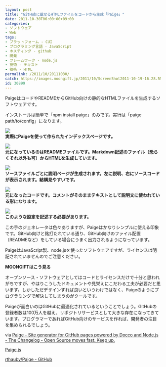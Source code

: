 ```yaml
---
layout: post
title: "GitHubに載せるHTMLファイルをコードから生成「Paige」"
date: 2011-10-30T06:00:00+09:00
categories:
- ソフトウェア
- Web
tags: 
- プラットフォーム - CUI
- プログラミング言語 - JavaScript
- ホスティング - github
- 開発
- フレームワーク - node.js
- 技術 - テキスト
- 技術 - HTML
permalink: /2011/10/20111030/
catch: https://images.moongift.jp/2011/10/ScreenShot2011-10-19-16.28.55_thumb.png
id: 30899
---
```

PaigeはコードやREADMEからGitHub向けの静的なHTMLファイルを生成するソフトウェアです。

  

インストールは簡単で「npm install paige」のみです。実行は「paige path/to/config」になります。

  

[![](https://images.moongift.jp/2011/10/ScreenShot2011-10-19-16.27.32_thumb.png)](https://images.moongift.jp/2011/10/fd7b548ec714b36fadf2e95783c3ed07.png)  
**実際にPaigeを使って作られたインデックスページです。**

  

[![](https://images.moongift.jp/2011/10/ScreenShot2011-10-19-16.29.29_thumb.png)](https://images.moongift.jp/2011/10/f973b4e44f11c9c80ba01734679c2c53.png)  
**元になっているのはREADMEファイルです。Markdown記述のファイル（恐らくそれ以外も可）からHTMLを生成しています。**

  

[![](https://images.moongift.jp/2011/10/ScreenShot2011-10-19-16.28.55_thumb.png)](https://images.moongift.jp/2011/10/40a571535eb713013c96d48ba6837184.png)  
**ソースファイルごとに説明ページが生成されます。左に説明、右にソースコードが表示されます。結構見やすいです。**

  

[![](https://images.moongift.jp/2011/10/ScreenShot2011-10-19-16.28.52_thumb.png)](https://images.moongift.jp/2011/10/566b37c4d7921ed95cd951eeab91e4eb.png)  
**元になったコードです。コメントがそのままテキストとして説明文に使われている形になります。**

  

[![](https://images.moongift.jp/2011/10/b2f1bb4dc1601294af0330c46b8120ee.png)](https://images.moongift.jp/2011/10/64afb9b169803a4444fa5bd7f8d36968.png)  
**このような設定を記述する必要があります。**

  

この手のジェネレータは色々ありますが、Paigeはかなりシンプルに使える印象です。GitHub向けと銘打たれている通り、GitHub向けのファイル配置（READMEなど）をしている場合にうまく出力されるようになっています。

  
<!--more-->  

PaigeはJavaScript製、node.jsを使ったソフトウェアですが、ライセンスは明記されていませんのでご注意ください。

  
  
  

**MOONGIFTはこう見る**

  

オープンソース・ソフトウェアとしてはコードとライセンスだけで十分と思われがちですが、やはりこうしたドキュメントや見栄えにこだわる工夫が必要だと思います。しかしただデザインすれば良いというわけではなく、Paigeのようにプログラミングで解決してしまうのがクールです。

  

Paigeが面白いのはGitHubに最適化されているということでしょう。GitHubの登録者数は100万人を越え、リポジトリサービスとして大きな存在になってきています。プログラマーであればGitHub向けのサービスを作れば、開発者の注目を集められるでしょう。

  

via [Paige - Site generator for GitHub pages powered by Docco and Node.js - The Changelog - Open Source moves fast. Keep up.](http://thechangelog.com/post/11502590572/paige-site-generator-for-github-pages-powered-by-docco-a)

  

[Paige.js](http://rthauby.github.com/Paige/)

  

[rthauby/Paige - GitHub](https://github.com/rthauby/Paige)

